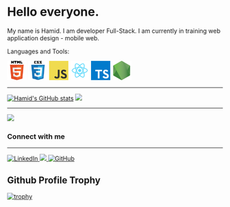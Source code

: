 # Hello everyone.

My name is Hamid. I am developer Full-Stack.
I am currently in training web application design - mobile web.

Languages and Tools:

<code><img height="45" src="https://raw.githubusercontent.com/github/explore/80688e429a7d4ef2fca1e82350fe8e3517d3494d/topics/html/html.png"></code>
<code><img height="45" src="https://raw.githubusercontent.com/github/explore/80688e429a7d4ef2fca1e82350fe8e3517d3494d/topics/css/css.png"></code>
<code><img height="45" src="https://raw.githubusercontent.com/github/explore/80688e429a7d4ef2fca1e82350fe8e3517d3494d/topics/javascript/javascript.png"></code>
<code><img height="45" src="https://raw.githubusercontent.com/github/explore/80688e429a7d4ef2fca1e82350fe8e3517d3494d/topics/react/react.png"></code>
<code><img height="45" src="https://raw.githubusercontent.com/github/explore/80688e429a7d4ef2fca1e82350fe8e3517d3494d/topics/typescript/typescript.png"></code>
<code><img height="45" src="https://raw.githubusercontent.com/github/explore/80688e429a7d4ef2fca1e82350fe8e3517d3494d/topics/nodejs/nodejs.png"></code>

---

<section>
<a href="https://github.com/IdurarDev/"><img height="150em" src="https://github-readme-stats.vercel.app/api?username=IdurarDev&show_icons=true&include_all_commits=true&theme=algolia" alt="Hamid's GitHub stats"/></a>
<a href="https://github.com/IdurarDev/"><img height="150em" src="https://github-readme-stats.vercel.app/api/top-langs/?username=IdurarDev&layout=compact&langs_count=10&include_all_commits=true&count_private=true&show_icons=true&theme=github_dark" /></a>
</section>
  
---

<a href="https://wakatime.com/@IdurarDev"><img height="150em" src="https://github-readme-stats.vercel.app/api/wakatime?username=IdurarDev&include_all_commits=true&count_private=true&show_icons=true&theme=radical"/></a>

### Connect with me 

---

<a href="https://www.linkedin.com/in/hamid-berkaine/" target="_blank">
  <img src="https://img.shields.io/static/v1?style=for-the-badge&label=LinkedIn&labelColor=silver&logo=linkedin&logoColor=blue&message=hamid-berkaine&color=blue&link=https://linkedin.com/in/hamid-berkaine" alt="LinkedIn" />
</a>
<a href="https://twitter.com/hamid_idurar" target="_blank">
  <img src="https://img.shields.io/static/v1?style=for-the-badge&label=Twitter&labelColor=silver&logo=twitter&logoColor=blue&message=hamid_idurar&color=blue&link=https://twitter.com/hamid_idurar" />
</a>
<a href="https://github.com/IdurarDev/">
    <img src="https://img.shields.io/static/v1?style=for-the-badge&label=GitHub&labelColor=silver&logo=github&logoColor=black&message=G1Joshi&color=black&link=https://github.com/G1Joshi" alt="GitHub" />
</a>




Github Profile Trophy
---

[![trophy](https://github-profile-trophy.vercel.app/?username=IdurarDev&theme=onestar&row=2&column=3)](https://github.com/IdurarDev)
